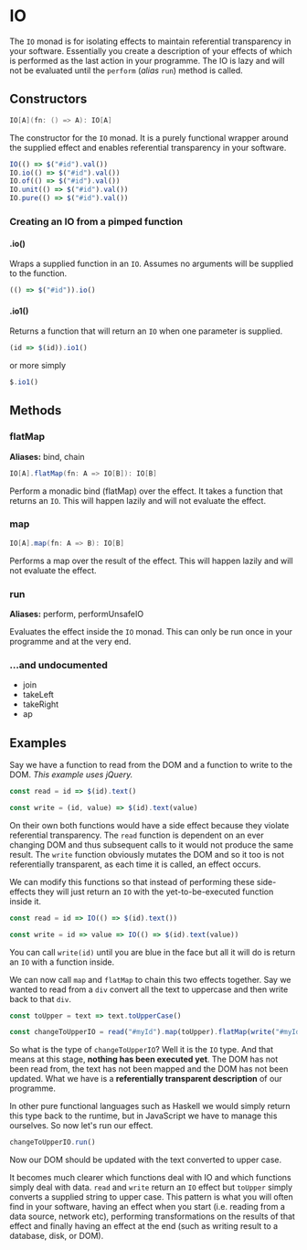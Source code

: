 # IO

The `IO` monad is for isolating effects to maintain referential transparency in your software. Essentially you create a description of your effects of which is performed as the last action in your programme. The IO is lazy and will not be evaluated until the `perform` (*alias* `run`) method is called.

## Constructors


```scala
IO[A](fn: () => A): IO[A]
```

The constructor for the `IO` monad. It is a purely functional wrapper around the supplied effect and enables referential transparency in your software.

```javascript
IO(() => $("#id").val())
IO.io(() => $("#id").val())
IO.of(() => $("#id").val())
IO.unit(() => $("#id").val())
IO.pure(() => $("#id").val())

```

### Creating an IO from a pimped function

#### .io()

Wraps a supplied function in an `IO`. Assumes no arguments will be supplied to the function.

```javascript
(() => $("#id")).io()
```

#### .io1()

Returns a function that will return an `IO` when one parameter is supplied.

```javascript
(id => $(id)).io1()
```

or more simply

```javascript
$.io1()
````

## Methods

### flatMap

**Aliases:** bind, chain

```scala
IO[A].flatMap(fn: A => IO[B]): IO[B]
```

Perform a monadic bind (flatMap) over the effect. It takes a function that returns an `IO`. This will happen lazily and will not evaluate the effect.

### map

```scala
IO[A].map(fn: A => B): IO[B]
```

Performs a map over the result of the effect. This will happen lazily and will not evaluate the effect.

### run

**Aliases:** perform, performUnsafeIO

Evaluates the effect inside the `IO` monad. This can only be run once in your programme and at the very end.

### ...and undocumented
- join
- takeLeft
- takeRight
- ap

## Examples
Say we have a function to read from the DOM and a function to write to the DOM. *This example uses jQuery.*

```javascript
const read = id => $(id).text()

const write = (id, value) => $(id).text(value)
```

On their own both functions would have a side effect because they violate referential transparency. The `read` function is dependent on an ever changing DOM and thus subsequent calls to it would not produce the same result. The `write` function obviously mutates the DOM and so it too is not referentially transparent, as each time it is called, an effect occurs.

We can modify this functions so that instead of performing these side-effects they will just return an `IO` with the yet-to-be-executed function inside it.

```javascript
const read = id => IO(() => $(id).text())

const write = id => value => IO(() => $(id).text(value))
```

You can call `write(id)` until you are blue in the face but all it will do is return an `IO` with a function inside.

We can now call `map` and `flatMap` to chain this two effects together. Say we wanted to read from a `div` convert all the text to uppercase and then write back to that `div`.

```javascript
const toUpper = text => text.toUpperCase()

const changeToUpperIO = read("#myId").map(toUpper).flatMap(write("#myId"))
```

So what is the type of `changeToUpperIO`? Well it is the `IO` type. And that means at this stage, **nothing has been executed yet**. The DOM has not been read from, the text has not been mapped and the DOM has not been updated. What we have is a **referentially transparent description** of our programme.

In other pure functional languages such as Haskell we would simply return this type back to the runtime, but in JavaScript we have to manage this ourselves. So now let's run our effect.

```javascript
changeToUpperIO.run()
```

Now our DOM should be updated with the text converted to upper case.

It becomes much clearer which functions deal with IO and which functions simply deal with data. `read` and `write` return an `IO` effect but `toUpper` simply converts a supplied string to upper case. This pattern is what you will often find in your software, having an effect when you start (i.e. reading from a data source, network etc), performing transformations on the results of that effect and finally having an effect at the end (such as writing result to a database, disk, or DOM).
